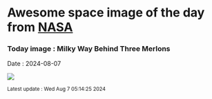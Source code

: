 
# Awesome space image of the day from [NASA](https://api.nasa.gov/)

### Today image : Milky Way Behind Three Merlons
Date : 2024-08-07

![](https://apod.nasa.gov/apod/image/2408/DolomitesSky_Lioce_960.jpg)

<small>Latest update : Wed Aug  7 05:14:25 2024</small>
        